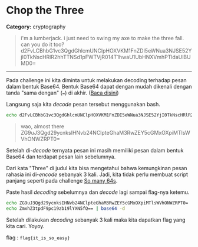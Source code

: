 # Chop the Three
**Category:** cryptography
> i'm a lumberjack. i just need to swing my axe to make the three fall. can you do it too?
> d2FvLCBhbG1vc3QgdGhlcmUNClpHOXVKM1FnZDI5eWNua3NJSE52YjI0TkNscHRlR2hhTTNSd1pFWTVjR014T1hwaU1UbHNXVmhPTldaUlBUMD0=
---

Pada challenge ini kita diminta untuk melakukan decoding terhadap pesan dalam bentuk Base64. Bentuk Base64 dapat dengan mudah dikenali dengan tanda "sama dengan" (`=`) di akhir. ([Baca disini](https://en.wikipedia.org/wiki/Base64))

Langsung saja kita _decode_ pesan tersebut menggunakan bash.
```bash
echo d2FvLCBhbG1vc3QgdGhlcmUNClpHOXVKM1FnZDI5eWNua3NJSE52YjI0TkNscHRlR2hhTTNSd1pFWTVjR014T1hwaU1UbHNXVmhPTldaUlBUMD0= | base64 -d
```

> wao, almost there
> ZG9uJ3Qgd29ycnksIHNvb24NClpteGhaM3RwZEY5cGMxOXpiMTlsWVhONWZRPT0=

Setelah di-_decode_ ternyata pesan ini masih memiliki pesan dalam bentuk Base64 dan terdapat pesan lain sebelumnya.

Dari kata "Three" di judul kita bisa mengetahui bahwa kemungkinan pesan rahasia ini di-_encode_ sebanyak 3 kali. Jadi, kita tidak perlu membuat script panjang seperti pada challenge [So many 64s](https://github.com/cerc-undip/CTF-Learn-Writeup/tree/master/so_many_64_COMPLETE).

Paste hasil _decoding_ sebelumnya dan _decode_ lagi sampai flag-nya ketemu.
```bash
echo ZG9uJ3Qgd29ycnksIHNvb24NClpteGhaM3RwZEY5cGMxOXpiMTlsWVhONWZRPT0= | base64 -d
echo ZmxhZ3tpdF9pc19zb19lYXN5fQ== | base64 -d
```

Setelah dilakukan _decoding_ sebanyak 3 kali maka kita dapatkan flag yang kita cari. Yoyoy.

flag : `flag{it_is_so_easy}`